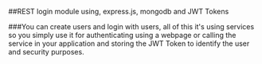 ##REST login module using, express.js, mongodb and JWT Tokens

###You can create users and login with users, all of this it's using services so you simply use it for authenticating using a webpage or calling the service in your application and storing the JWT Token to identify the user and security purposes. 





